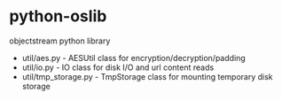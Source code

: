 # python-oslib
objectstream python library

* util/aes.py - AESUtil class for encryption/decryption/padding
* util/io.py - IO class for disk I/O and url content reads
* util/tmp_storage.py - TmpStorage class for mounting temporary disk storage

